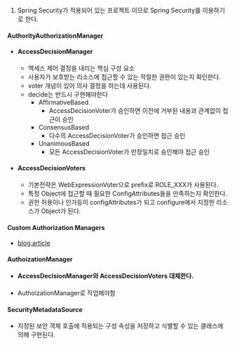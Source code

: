 1. Spring Security가 적용되어 있는 프로젝트 이므로 Spring Security를 이용하기로 한다.

#### AuthorityAuthorizationManager
- #### AccessDecisionManager
	- 액세스 제어 결정을 내리는 핵심 구성 요소
	- 사용자가 보호받는 리소스에 접근할 수 있는 적절한 권한이 있는지 확인한다.
	- voter 개념이 있어 의사 결정을 하는데 사용된다.
	- decide는 반드시 구현해야한다
		- AffirmativeBased
			- AccessDecisionVoter가 승인하면 이전에 거부된 내용과 관계없이 접근이 승인
		- ConsensusBased
			- 다수의 AccessDecisionVoter가 승인하면 접근 승인
		- UnanimousBased
			- 모든 AccessDecisionVoter가 만장일치로 승인해야 접근 승인
- #### AccessDecisionVoters
	- 기본전략은 WebExpressionVoter으로 prefix로 ROLE_XXX가 사용된다.
	- 특정 Object에 접근할 때 필요한 ConfigAttributes들을 만족하는지 확인한다.
	- 권한 허용이나 인가등이 configAttributes가 되고 configure에서 지정한 리소스가 Object가 된다.
#### Custom Authorization Managers
- [blog article](https://spring.io/blog/2009/01/03/spring-security-customization-part-2-adjusting-secured-session-in-real-time/)

#### AuthoizationManager
- #### AccessDecisionManager와 AccessDecisionVoters 대체한다.
- AuthoizationManager로 작업해야함

#### SecurityMetadataSource
- 지정된 보안 객체 호출에 적용되는 구성 속성을 저장하고 식별할 수 있는 클래스에 의해 구현된다.

